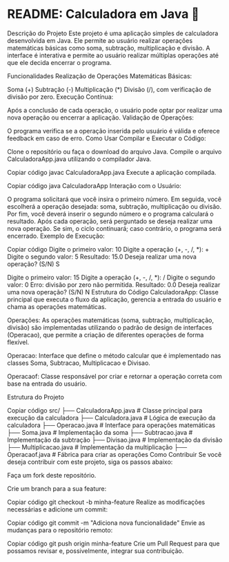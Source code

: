 ﻿# README: Calculadora em Java 🧮
Descrição do Projeto
Este projeto é uma aplicação simples de calculadora desenvolvida em Java. Ele permite ao usuário realizar operações matemáticas básicas como soma, subtração, multiplicação e divisão. A interface é interativa e permite ao usuário realizar múltiplas operações até que ele decida encerrar o programa.

Funcionalidades
Realização de Operações Matemáticas Básicas:

Soma (+)
Subtração (-)
Multiplicação (*)
Divisão (/), com verificação de divisão por zero.
Execução Contínua:

Após a conclusão de cada operação, o usuário pode optar por realizar uma nova operação ou encerrar a aplicação.
Validação de Operações:

O programa verifica se a operação inserida pelo usuário é válida e oferece feedback em caso de erro.
Como Usar
Compilar e Executar o Código:

Clone o repositório ou faça o download do arquivo Java.
Compile o arquivo CalculadoraApp.java utilizando o compilador Java.

Copiar código
javac CalculadoraApp.java
Execute a aplicação compilada.

Copiar código
java CalculadoraApp
Interação com o Usuário:

O programa solicitará que você insira o primeiro número.
Em seguida, você escolherá a operação desejada: soma, subtração, multiplicação ou divisão.
Por fim, você deverá inserir o segundo número e o programa calculará o resultado.
Após cada operação, será perguntado se deseja realizar uma nova operação. Se sim, o ciclo continuará; caso contrário, o programa será encerrado.
Exemplo de Execução:

Copiar código
Digite o primeiro valor: 
10
Digite a operação (+, -, /, *): 
+
Digite o segundo valor: 
5
Resultado: 15.0
Deseja realizar uma nova operação? (S/N) 
S

Digite o primeiro valor: 
15
Digite a operação (+, -, /, *): 
/
Digite o segundo valor: 
0
Erro: divisão por zero não permitida.
Resultado: 0.0
Deseja realizar uma nova operação? (S/N) 
N
Estrutura do Código
CalculadoraApp: Classe principal que executa o fluxo da aplicação, gerencia a entrada do usuário e chama as operações matemáticas.

Operações: As operações matemáticas (soma, subtração, multiplicação, divisão) são implementadas utilizando o padrão de design de interfaces (Operacao), que permite a criação de diferentes operações de forma flexível.

Operacao: Interface que define o método calcular que é implementado nas classes Soma, Subtracao, Multiplicacao e Divisao.

Operacaof: Classe responsável por criar e retornar a operação correta com base na entrada do usuário.

Estrutura do Projeto

Copiar código
src/
├── CalculadoraApp.java      # Classe principal para execução da calculadora
├── Calculadora.java         # Lógica de execução da calculadora
├── Operacao.java            # Interface para operações matemáticas
├── Soma.java                # Implementação da soma
├── Subtracao.java           # Implementação da subtração
├── Divisao.java             # Implementação da divisão
├── Multiplicacao.java       # Implementação da multiplicação
├── Operacaof.java           # Fábrica para criar as operações
Como Contribuir
Se você deseja contribuir com este projeto, siga os passos abaixo:

Faça um fork deste repositório.

Crie um branch para a sua feature:


Copiar código
git checkout -b minha-feature
Realize as modificações necessárias e adicione um commit:


Copiar código
git commit -m "Adiciona nova funcionalidade"
Envie as mudanças para o repositório remoto:


Copiar código
git push origin minha-feature
Crie um Pull Request para que possamos revisar e, possivelmente, integrar sua contribuição.
